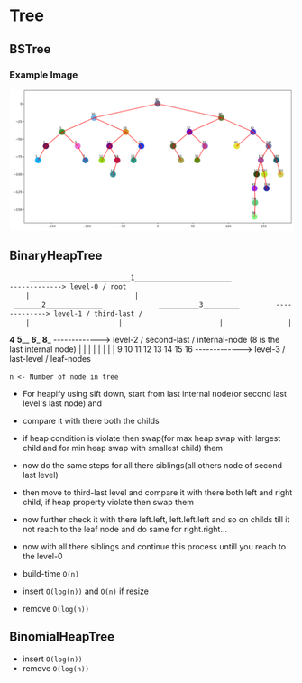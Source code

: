 # Tree

## BSTree

### Example Image

![EXAMPLE](./img/bst_example.PNG)


## BinaryHeapTree

		 _________________________1________________________     	          -------------> level-0 / root
		|						   |	
	 _______2______________				 __________3_________     	  -------------> level-1 / third-last / 
        |    	               |                        |      		     |   
 _______4_______	 ______5________	 _______6________	 ____8_____	  -------------> level-2 / second-last / internal-node (8 is the last internal node)
|	        |       |     	        |       |       	 |      |          |
9  		10 	11		12 	13		14 	15 	   16     -------------> level-3 / last-level / leaf-nodes


`n <- Number of node in tree`

- For heapify using sift down, start from last internal node(or second last level's last node) and
- compare it with there both the childs
- if heap condition is violate then swap(for max heap swap with largest child and for min heap swap with smallest child) them
- now do the same steps for all there siblings(all others node of second last level)
- then move to third-last level and compare it with there both left and right child, if heap property violate then swap them
- now further check it with there left.left, left.left.left and so on childs till it not reach to the leaf node and do same for right.right...
- now with all there siblings and continue this process untill you reach to the level-0

- build-time `O(n)`
- insert `O(log(n))` and `O(n)` if resize
- remove `O(log(n))`


## BinomialHeapTree

- insert `O(log(n))`
- remove `O(log(n))`
